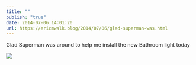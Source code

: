 ```yaml
---
title: ""
publish: "true"
date: 2014-07-06 14:01:20
url: https://ericmwalk.blog/2014/07/06/glad-superman-was.html
---
```


Glad Superman was around to help me install the new Bathroom light today

![](https://ericmwalk.blog/uploads/2022/71839fa819.jpg)